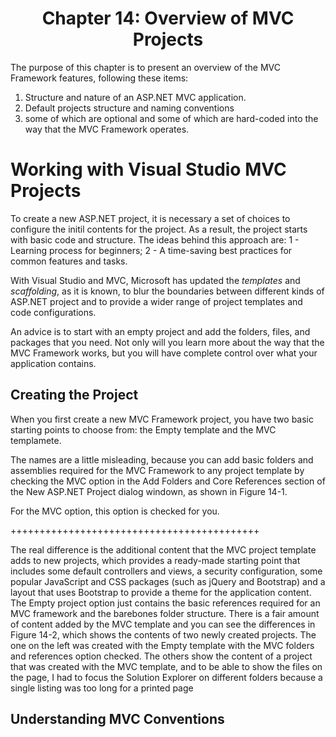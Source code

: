 <h1 align="center">
    Chapter 14: Overview of MVC Projects
</h1>

The purpose of this chapter is to present an overview of the MVC Framework features, following these items:
1. Structure and nature of an ASP.NET MVC application.
2. Default projects structure and naming conventions
3. some of which are optional and some of which are hard-coded into the way that the MVC Framework operates.  

# Working with Visual Studio MVC Projects
To create a new ASP.NET project, it is necessary a set of choices to configure the initil contents for the project. As a result, the project starts with basic code and structure. The ideas behind this approach are: 1 - Learning process for beginners; 2 - A time-saving best practices for common features and tasks.

With Visual Studio and MVC, Microsoft has updated the *templates* and *scaffolding*, as it is known, to blur the boundaries between different kinds of ASP.NET project and to provide a wider range of project templates and code configurations.  

An advice is to start with an empty project and add the folders, files, and packages that you need. Not only will you learn more about the way that the MVC Framework works, but you will have complete control over what your application contains.

## Creating the Project

When you first create a new MVC Framework project, you have two basic starting points to choose from: the Empty template and the MVC templamete.

The names are a little misleading, because you can add basic folders and assemblies required for the MVC Framework to any project template by checking the MVC option in the Add Folders and Core References section of the New ASP.NET Project dialog windown, as shown in Figure 14-1.

For the MVC option, this option is checked for you.

+++++++++++++++++++++++++++++++++++++++++++


The real difference is the additional content that the MVC project template adds to new projects, which provides a ready-made starting point that includes some default controllers and views, a security configuration, some popular JavaScript and CSS packages (such as jQuery and Bootstrap) and a layout that uses Bootstrap to provide a theme for the application content. The Empty project option just contains the basic references required for an MVC framework and the barebones folder structure. There is a fair amount of content added by the MVC template and you can see the differences in Figure 14-2, which shows the contents of two newly created projects. The one on the left was created with the Empty template with the MVC folders and references option checked. The others show the content of a project that was created with the MVC template, and to be able to show the files on the page, I had to focus the Solution Explorer on different folders because a single listing was too long for a printed page

<!--
Chapter 14: Overview of MVC Projects
# Working with Visual Studio MVC Projects
## Creating the Project
-->

## Understanding MVC Conventions